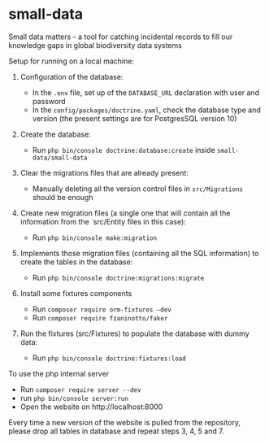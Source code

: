 # small-data
Small data matters - a tool for catching incidental records to fill our knowledge gaps in global biodiversity data systems


Setup for running on a local machine:

1. Configuration of the database:

    - In the `.env` file, set up of the `DATABASE_URL` declaration with user and password
    - In the `config/packages/doctrine.yaml`, check the database type and version (the present settings are for PostgresSQL version 10)

2. Create the database: 

    - Run `php bin/console doctrine:database:create` inside `small-data/small-data`

3. Clear the migrations files that are already present:

    - Manually deleting all the version control files in `src/Migrations` should be enough

4. Create new migration files (a single one that will contain all the information from the `src/Entity files in this case):

    - Run `php bin/console make:migration`

5. Implements those migration files (containing all the SQL information) to create the tables in the database:

    - Run `php bin/console doctrine:migrations:migrate`
	
6. Install some fixtures components

    - Run `composer require orm-fixtures –dev`
    - Run `composer require fzaninotto/faker`

7. Run the fixtures (src/Fixtures) to populate the database with dummy data:

    - Run `php bin/console doctrine:fixtures:load`
	
To use the php internal server

  - Run `composer require server --dev`
  - run `php bin/console server:run`
  - Open the website on http://localhost:8000
	
Every time a new version of the website is pulled from the repository, please drop all tables in database and repeat steps 3, 4, 5 and 7.
